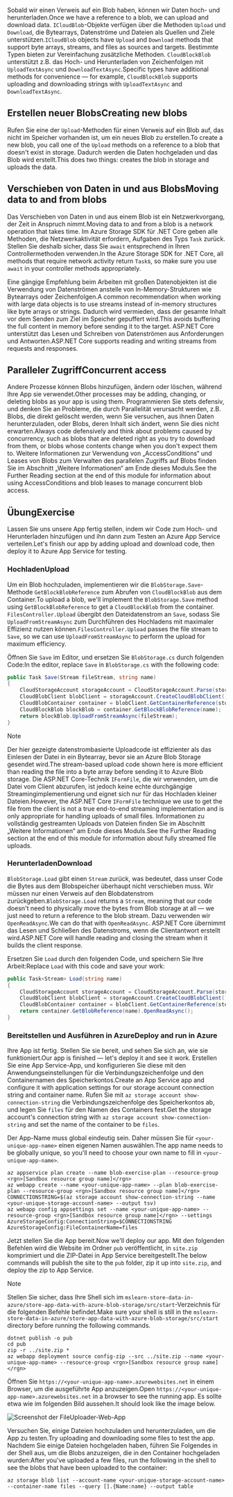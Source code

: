 <span data-ttu-id="e3a34-101">Sobald wir einen Verweis auf ein Blob haben, können wir Daten hoch- und herunterladen.</span><span class="sxs-lookup"><span data-stu-id="e3a34-101">Once we have a reference to a blob, we can upload and download data.</span></span> <span data-ttu-id="e3a34-102">`ICloudBlob`-Objekte verfügen über die Methoden `Upload` und `Download`, die Bytearrays, Datenströme und Dateien als Quellen und Ziele unterstützen.</span><span class="sxs-lookup"><span data-stu-id="e3a34-102">`ICloudBlob` objects have `Upload` and `Download` methods that support byte arrays, streams, and files as sources and targets.</span></span> <span data-ttu-id="e3a34-103">Bestimmte Typen bieten zur Vereinfachung zusätzliche Methoden. `CloudBlockBlob` unterstützt z.B. das Hoch- und Herunterladen von Zeichenfolgen mit `UploadTextAsync` und `DownloadTextAsync`.</span><span class="sxs-lookup"><span data-stu-id="e3a34-103">Specific types have additional methods for convenience &mdash; for example, `CloudBlockBlob` supports uploading and downloading strings with `UploadTextAsync` and `DownloadTextAsync`.</span></span>

## <a name="creating-new-blobs"></a><span data-ttu-id="e3a34-104">Erstellen neuer Blobs</span><span class="sxs-lookup"><span data-stu-id="e3a34-104">Creating new blobs</span></span>

<span data-ttu-id="e3a34-105">Rufen Sie eine der `Upload`-Methoden für einen Verweis auf ein Blob auf, das nicht im Speicher vorhanden ist, um ein neues Blob zu erstellen.</span><span class="sxs-lookup"><span data-stu-id="e3a34-105">To create a new blob, you call one of the `Upload` methods on a reference to a blob that doesn't exist in storage.</span></span> <span data-ttu-id="e3a34-106">Dadurch werden die Daten hochgeladen und das Blob wird erstellt.</span><span class="sxs-lookup"><span data-stu-id="e3a34-106">This does two things: creates the blob in storage and uploads the data.</span></span>

## <a name="moving-data-to-and-from-blobs"></a><span data-ttu-id="e3a34-107">Verschieben von Daten in und aus Blobs</span><span class="sxs-lookup"><span data-stu-id="e3a34-107">Moving data to and from blobs</span></span>

<span data-ttu-id="e3a34-108">Das Verschieben von Daten in und aus einem Blob ist ein Netzwerkvorgang, der Zeit in Anspruch nimmt.</span><span class="sxs-lookup"><span data-stu-id="e3a34-108">Moving data to and from a blob is a network operation that takes time.</span></span> <span data-ttu-id="e3a34-109">Im Azure Storage SDK für .NET Core geben alle Methoden, die Netzwerkaktivität erfordern, Aufgaben des Typs `Task` zurück. Stellen Sie deshalb sicher, dass Sie `await` entsprechend in Ihren Controllermethoden verwenden.</span><span class="sxs-lookup"><span data-stu-id="e3a34-109">In the Azure Storage SDK for .NET Core, all methods that require network activity return `Task`s, so make sure you use `await` in your controller methods appropriately.</span></span>

<span data-ttu-id="e3a34-110">Eine gängige Empfehlung beim Arbeiten mit großen Datenobjekten ist die Verwendung von Datenströmen anstelle von In-Memory-Strukturen wie Bytearrays oder Zeichenfolgen.</span><span class="sxs-lookup"><span data-stu-id="e3a34-110">A common recommendation when working with large data objects is to use streams instead of in-memory structures like byte arrays or strings.</span></span> <span data-ttu-id="e3a34-111">Dadurch wird vermieden, dass der gesamte Inhalt vor dem Senden zum Ziel im Speicher gepuffert wird.</span><span class="sxs-lookup"><span data-stu-id="e3a34-111">This avoids buffering the full content in memory before sending it to the target.</span></span> <span data-ttu-id="e3a34-112">ASP.NET Core unterstützt das Lesen und Schreiben von Datenströmen aus Anforderungen und Antworten.</span><span class="sxs-lookup"><span data-stu-id="e3a34-112">ASP.NET Core supports reading and writing streams from requests and responses.</span></span>

## <a name="concurrent-access"></a><span data-ttu-id="e3a34-113">Paralleler Zugriff</span><span class="sxs-lookup"><span data-stu-id="e3a34-113">Concurrent access</span></span>

<span data-ttu-id="e3a34-114">Andere Prozesse können Blobs hinzufügen, ändern oder löschen, während Ihre App sie verwendet.</span><span class="sxs-lookup"><span data-stu-id="e3a34-114">Other processes may be adding, changing, or deleting blobs as your app is using them.</span></span> <span data-ttu-id="e3a34-115">Programmieren Sie stets defensiv, und denken Sie an Probleme, die durch Parallelität verursacht werden, z.B. Blobs, die direkt gelöscht werden, wenn Sie versuchen, aus ihnen Daten herunterzuladen, oder Blobs, deren Inhalt sich ändert, wenn Sie dies nicht erwarten.</span><span class="sxs-lookup"><span data-stu-id="e3a34-115">Always code defensively and think about problems caused by concurrency, such as blobs that are deleted right as you try to download from them, or blobs whose contents change when you don't expect them to.</span></span> <span data-ttu-id="e3a34-116">Weitere Informationen zur Verwendung von „AccessConditions“ und Leases von Blobs zum Verwalten des parallelen Zugriffs auf Blobs finden Sie im Abschnitt „Weitere Informationen“ am Ende dieses Moduls.</span><span class="sxs-lookup"><span data-stu-id="e3a34-116">See the Further Reading section at the end of this module for information about using AccessConditions and blob leases to manage concurrent blob access.</span></span>

## <a name="exercise"></a><span data-ttu-id="e3a34-117">Übung</span><span class="sxs-lookup"><span data-stu-id="e3a34-117">Exercise</span></span>

<span data-ttu-id="e3a34-118">Lassen Sie uns unsere App fertig stellen, indem wir Code zum Hoch- und Herunterladen hinzufügen und ihn dann zum Testen an Azure App Service verteilen.</span><span class="sxs-lookup"><span data-stu-id="e3a34-118">Let's finish our app by adding upload and download code, then deploy it to Azure App Service for testing.</span></span>

### <a name="upload"></a><span data-ttu-id="e3a34-119">Hochladen</span><span class="sxs-lookup"><span data-stu-id="e3a34-119">Upload</span></span>

<span data-ttu-id="e3a34-120">Um ein Blob hochzuladen, implementieren wir die `BlobStorage.Save`-Methode `GetBlockBlobReference` zum Abrufen von `CloudBlockBlob` aus dem Container.</span><span class="sxs-lookup"><span data-stu-id="e3a34-120">To upload a blob, we'll implement the `BlobStorage.Save` method using `GetBlockBlobReference` to get a `CloudBlockBlob` from the container.</span></span> <span data-ttu-id="e3a34-121">`FilesController.Upload` übergibt den Dateidatenstrom an `Save`, sodass Sie `UploadFromStreamAsync` zum Durchführen des Hochladens mit maximaler Effizienz nutzen können.</span><span class="sxs-lookup"><span data-stu-id="e3a34-121">`FilesController.Upload` passes the file stream to `Save`, so we can use `UploadFromStreamAsync` to perform the upload for maximum efficiency.</span></span>

<span data-ttu-id="e3a34-122">Öffnen Sie `Save` im Editor, und ersetzen Sie `BlobStorage.cs` durch folgenden Code:</span><span class="sxs-lookup"><span data-stu-id="e3a34-122">In the editor, replace `Save` in `BlobStorage.cs` with the following code:</span></span>

```csharp
public Task Save(Stream fileStream, string name)
{
    CloudStorageAccount storageAccount = CloudStorageAccount.Parse(storageConfig.ConnectionString);
    CloudBlobClient blobClient = storageAccount.CreateCloudBlobClient();
    CloudBlobContainer container = blobClient.GetContainerReference(storageConfig.FileContainerName);
    CloudBlockBlob blockBlob = container.GetBlockBlobReference(name);
    return blockBlob.UploadFromStreamAsync(fileStream);
}
```

> [!NOTE]
> <span data-ttu-id="e3a34-123">Der hier gezeigte datenstrombasierte Uploadcode ist effizienter als das Einlesen der Datei in ein Bytearray, bevor sie an Azure Blob Storage gesendet wird.</span><span class="sxs-lookup"><span data-stu-id="e3a34-123">The stream-based upload code shown here is more efficient than reading the file into a byte array before sending it to Azure Blob storage.</span></span> <span data-ttu-id="e3a34-124">Die ASP.NET Core-Technik `IFormFile`, die wir verwenden, um die Datei vom Client abzurufen, ist jedoch keine echte durchgängige Streamingimplementierung und eignet sich nur für das Hochladen kleiner Dateien.</span><span class="sxs-lookup"><span data-stu-id="e3a34-124">However, the ASP.NET Core `IFormFile` technique we use to get the file from the client is not a true end-to-end streaming implementation and is only appropriate for handling uploads of small files.</span></span> <span data-ttu-id="e3a34-125">Informationen zu vollständig gestreamten Uploads von Dateien finden Sie im Abschnitt „Weitere Informationen“ am Ende dieses Moduls.</span><span class="sxs-lookup"><span data-stu-id="e3a34-125">See the Further Reading section at the end of this module for information about fully streamed file uploads.</span></span>

### <a name="download"></a><span data-ttu-id="e3a34-126">Herunterladen</span><span class="sxs-lookup"><span data-stu-id="e3a34-126">Download</span></span>

<span data-ttu-id="e3a34-127">`BlobStorage.Load` gibt einen `Stream` zurück, was bedeutet, dass unser Code die Bytes aus dem Blobspeicher überhaupt nicht verschieben muss. Wir müssen nur einen Verweis auf den Blobdatenstrom zurückgeben.</span><span class="sxs-lookup"><span data-stu-id="e3a34-127">`BlobStorage.Load` returns a `Stream`, meaning that our code doesn't need to physically move the bytes from Blob storage at all &mdash; we just need to return a reference to the blob stream.</span></span> <span data-ttu-id="e3a34-128">Dazu verwenden wir `OpenReadAsync`.</span><span class="sxs-lookup"><span data-stu-id="e3a34-128">We can do that with `OpenReadAsync`.</span></span> <span data-ttu-id="e3a34-129">ASP.NET Core übernimmt das Lesen und Schließen des Datenstroms, wenn die Clientantwort erstellt wird.</span><span class="sxs-lookup"><span data-stu-id="e3a34-129">ASP.NET Core will handle reading and closing the stream when it builds the client response.</span></span>

<span data-ttu-id="e3a34-130">Ersetzen Sie `Load` durch den folgenden Code, und speichern Sie Ihre Arbeit:</span><span class="sxs-lookup"><span data-stu-id="e3a34-130">Replace `Load` with this code and save your work:</span></span>

```csharp
public Task<Stream> Load(string name)
{
    CloudStorageAccount storageAccount = CloudStorageAccount.Parse(storageConfig.ConnectionString);
    CloudBlobClient blobClient = storageAccount.CreateCloudBlobClient();
    CloudBlobContainer container = blobClient.GetContainerReference(storageConfig.FileContainerName);
    return container.GetBlobReference(name).OpenReadAsync();
}
```

### <a name="deploy-and-run-in-azure"></a><span data-ttu-id="e3a34-131">Bereitstellen und Ausführen in Azure</span><span class="sxs-lookup"><span data-stu-id="e3a34-131">Deploy and run in Azure</span></span>

<span data-ttu-id="e3a34-132">Ihre App ist fertig. Stellen Sie sie bereit, und sehen Sie sich an, wie sie funktioniert.</span><span class="sxs-lookup"><span data-stu-id="e3a34-132">Our app is finished &mdash; let's deploy it and see it work.</span></span> <span data-ttu-id="e3a34-133">Erstellen Sie eine App Service-App, und konfigurieren Sie diese mit den Anwendungseinstellungen für die Verbindungszeichenfolge und den Containernamen des Speicherkontos.</span><span class="sxs-lookup"><span data-stu-id="e3a34-133">Create an App Service app and configure it with application settings for our storage account connection string and container name.</span></span> <span data-ttu-id="e3a34-134">Rufen Sie mit `az storage account show-connection-string` die Verbindungszeichenfolge des Speicherkontos ab, und legen Sie `files` für den Namen des Containers fest.</span><span class="sxs-lookup"><span data-stu-id="e3a34-134">Get the storage account's connection string with `az storage account show-connection-string` and set the name of the container to be `files`.</span></span>

<span data-ttu-id="e3a34-135">Der App-Name muss global eindeutig sein. Daher müssen Sie für `<your-unique-app-name>` einen eigenen Namen auswählen.</span><span class="sxs-lookup"><span data-stu-id="e3a34-135">The app name needs to be globally unique, so you'll need to choose your own name to fill in `<your-unique-app-name>`.</span></span>

```azurecli
az appservice plan create --name blob-exercise-plan --resource-group <rgn>[Sandbox resource group name]</rgn>
az webapp create --name <your-unique-app-name> --plan blob-exercise-plan --resource-group <rgn>[Sandbox resource group name]</rgn>
CONNECTIONSTRING=$(az storage account show-connection-string --name <your-unique-storage-account-name> --output tsv)
az webapp config appsettings set --name <your-unique-app-name> --resource-group <rgn>[Sandbox resource group name]</rgn> --settings AzureStorageConfig:ConnectionString=$CONNECTIONSTRING AzureStorageConfig:FileContainerName=files
```

<span data-ttu-id="e3a34-136">Jetzt stellen Sie die App bereit.</span><span class="sxs-lookup"><span data-stu-id="e3a34-136">Now we'll deploy our app.</span></span> <span data-ttu-id="e3a34-137">Mit den folgenden Befehlen wird die Website im Ordner `pub` veröffentlicht, in `site.zip` komprimiert und die ZIP-Datei in App Service bereitgestellt.</span><span class="sxs-lookup"><span data-stu-id="e3a34-137">The below commands will publish the site to the `pub` folder, zip it up into `site.zip`, and deploy the zip to App Service.</span></span>

> [!NOTE]
> <span data-ttu-id="e3a34-138">Stellen Sie sicher, dass Ihre Shell sich im `mslearn-store-data-in-azure/store-app-data-with-azure-blob-storage/src/start`-Verzeichnis für die folgenden Befehle befindet.</span><span class="sxs-lookup"><span data-stu-id="e3a34-138">Make sure your shell is still in the `mslearn-store-data-in-azure/store-app-data-with-azure-blob-storage/src/start` directory before running the following commands.</span></span>

```azurecli
dotnet publish -o pub
cd pub
zip -r ../site.zip *
az webapp deployment source config-zip --src ../site.zip --name <your-unique-app-name> --resource-group <rgn>[Sandbox resource group name]</rgn>
```

<span data-ttu-id="e3a34-139">Öffnen Sie `https://<your-unique-app-name>.azurewebsites.net` in einem Browser, um die ausgeführte App anzuzeigen.</span><span class="sxs-lookup"><span data-stu-id="e3a34-139">Open `https://<your-unique-app-name>.azurewebsites.net` in a browser to see the running app.</span></span> <span data-ttu-id="e3a34-140">Es sollte etwa wie im folgenden Bild aussehen.</span><span class="sxs-lookup"><span data-stu-id="e3a34-140">It should look like the image below.</span></span>

![Screenshot der FileUploader-Web-App](../media/7-fileuploader-empty.PNG)

<span data-ttu-id="e3a34-142">Versuchen Sie, einige Dateien hochzuladen und herunterzuladen, um die App zu testen.</span><span class="sxs-lookup"><span data-stu-id="e3a34-142">Try uploading and downloading some files to test the app.</span></span> <span data-ttu-id="e3a34-143">Nachdem Sie einige Dateien hochgeladen haben, führen Sie Folgendes in der Shell aus, um die Blobs anzuzeigen, die in den Container hochgeladen wurden:</span><span class="sxs-lookup"><span data-stu-id="e3a34-143">After you've uploaded a few files, run the following in the shell to see the blobs that have been uploaded to the container:</span></span>

```console
az storage blob list --account-name <your-unique-storage-account-name> --container-name files --query [].{Name:name} --output table
```